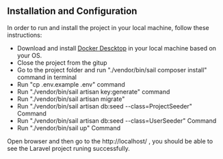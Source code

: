 ## Installation and Configuration

In order to run and install the project in your local machine, follow these instructions:

- Download and install [Docker Descktop](https://www.docker.com/products/docker-desktop) in your local machine based on your OS.
- Close the project from the gitup
- Go to the project folder and run "./vendor/bin/sail composer install" command in terminal
- Run "cp .env.example .env" command
- Run "./vendor/bin/sail artisan key:generate" command
- Run "./vendor/bin/sail artisan migrate"
- Run "./vendor/bin/sail artisan db:seed --class=ProjectSeeder" Command
- Run "./vendor/bin/sail artisan db:seed --class=UserSeeder" Command
- Run "./vendor/bin/sail up" Command

Open browser and then go to the http://localhost/ , you should be able to see the Laravel project runing successfully.
